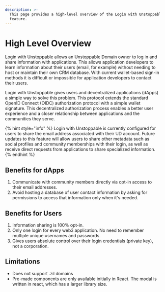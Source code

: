 ```yaml
---
description: >-
  This page provides a high-level overview of the Login with Unstoppable
  feature.
---
```


# High Level Overview

Login with Unstoppable allows an Unstoppable Domain owner to log in and share information with applications. This allows application developers to learn information about their users \(email, for example\) without needing to host or maintain their own CRM database. With current wallet-based sign-in methods it is difficult or impossible for application developers to contact their users. 

Login with Unstoppable gives users and decentralized applications \(dApps\) a simple way to solve this problem. This protocol extends the standard OpenID Connect \(OIDC\) authorization protocol with a simple wallet signature. This decentralized authorization process enables a better user experience and a closer relationship between applications and the communities they serve.

{% hint style="info" %}
Login with Unstoppable is currently configured for users to share the email address associated with their UD account. Future updates to this feature will allow users to share other metadata such as social profiles and community memberships with their login, as well as receive direct requests from applications to share specialized information.
{% endhint %}

## Benefits for dApps

1. Communicate with community members directly via opt-in access to their email addresses.
2. Avoid hosting a database of user contact information by asking for permissions to access that information only when it's needed.

## Benefits for Users

1. Information sharing is 100% opt-in.
2. Only one login for every web3 application. No need to remember multiple unique usernames and passwords. 
3. Gives users absolute control over their login credentials \(private key\), not a corporation.

## Limitations

* Does not support .zil domains
* Pre-made components are only available initially in React. The modal is written in react, which has a larger library size.

